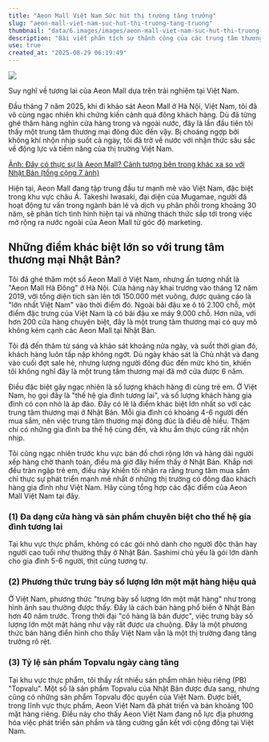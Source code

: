```yaml
---
title: "Aeon Mall Việt Nam Sức hút thị trường tăng trưởng"
slug: "aeon-mall-viet-nam-suc-hut-thi-truong-tang-truong"
thumbnail: "data/6.images/images/aeon-mall-viet-nam-suc-hut-thi-truong-tang-truong.webp"
description: "Bài viết phân tích sự thành công của các trung tâm thương mại Aeon Mall tại Việt Nam, đặc biệt là lượng khách hàng đông đảo và chiến lược đầu tư vào thị trường tăng trưởng mạnh mẽ này."
use: true
created_at: "2025-08-29 06:19:49"
---
```


![](/images/20250829-00000008-zdn_mkt-000-1-view.webp)

Suy nghĩ về tương lai của Aeon Mall dựa trên trải nghiệm tại Việt Nam.

Đầu tháng 7 năm 2025, khi đi khảo sát Aeon Mall ở Hà Nội, Việt Nam, tôi đã vô cùng ngạc nhiên khi chứng kiến cảnh quá đông khách hàng. Dù đã từng ghé thăm hàng nghìn cửa hàng trong và ngoài nước, đây là lần đầu tiên tôi thấy một trung tâm thương mại đông đúc đến vậy. Bị choáng ngợp bởi không khí nhộn nhịp suốt cả ngày, tôi đã trở về nước với nhận thức sâu sắc về động lực và tiềm năng của thị trường Việt Nam.

[Ảnh: Đây có thực sự là Aeon Mall? Cảnh tượng bên trong khác xa so với Nhật Bản (tổng cộng 7 ảnh)](https://image.itmedia.co.jp/l/im/business/articles/2508/29/l_kt_ieon_iwsk_002.jpg#utm_source=yahoo_v3&utm_medium=feed&utm_campaign=20250829-008&utm_term=zdn_mkt-bus_all&utm_content=img)

Hiện tại, Aeon Mall đang tập trung đầu tư mạnh mẽ vào Việt Nam, đặc biệt trong khu vực châu Á. Takeshi Iwasaki, đại diện của Mugamae, người đã hoạt động tư vấn trong ngành bán lẻ và dịch vụ phân phối trong khoảng 30 năm, sẽ phân tích tình hình hiện tại và những thách thức sắp tới trong việc mở rộng ra nước ngoài của Aeon Mall từ góc độ marketing.

## Những điểm khác biệt lớn so với trung tâm thương mại Nhật Bản?

Tôi đã ghé thăm một số Aeon Mall ở Việt Nam, nhưng ấn tượng nhất là "Aeon Mall Hà Đông" ở Hà Nội. Cửa hàng này khai trương vào tháng 12 năm 2019, với tổng diện tích sàn lên tới 150.000 mét vuông, được quảng cáo là "lớn nhất Việt Nam" vào thời điểm đó. Ngoài bãi đậu xe ô tô 2.100 chỗ, một điểm đặc trưng của Việt Nam là có bãi đậu xe máy 9.000 chỗ. Hơn nữa, với hơn 200 cửa hàng chuyên biệt, đây là một trung tâm thương mại có quy mô không kém cạnh các Aeon Mall tại Nhật Bản.

Tôi đã đến thăm từ sáng và khảo sát khoảng nửa ngày, và suốt thời gian đó, khách hàng luôn tấp nập không ngớt. Dù ngày khảo sát là Chủ nhật và đang vào cuối đợt sale hè, nhưng lượng người đông đúc đến mức khó tin, khiến tôi không nghĩ đây là một trung tâm thương mại đã mở cửa được 6 năm.

Điều đặc biệt gây ngạc nhiên là số lượng khách hàng đi cùng trẻ em. Ở Việt Nam, họ gọi đây là "thế hệ gia đình tương lai", và số lượng khách hàng gia đình có con nhỏ là áp đảo. Đây có lẽ là điểm khác biệt lớn nhất so với các trung tâm thương mại ở Nhật Bản. Mỗi gia đình có khoảng 4-6 người đến mua sắm, nên việc trung tâm thương mại đông đúc là điều dễ hiểu. Thậm chí có những gia đình ba thế hệ cùng đến, và khu ẩm thực cũng rất nhộn nhịp.

Tôi cũng ngạc nhiên trước khu vực bán đồ chơi rộng lớn và hàng dài người xếp hàng chờ thanh toán, điều mà giờ đây hiếm thấy ở Nhật Bản. Khắp nơi đều tràn ngập trẻ em, điều này khiến tôi nhận ra rằng trung tâm mua sắm chỉ thực sự phát triển mạnh mẽ nhất ở những thị trường có đông đảo khách hàng gia đình như Việt Nam. Hãy cùng tổng hợp các đặc điểm của Aeon Mall Việt Nam tại đây.

### (1) Đa dạng cửa hàng và sản phẩm chuyên biệt cho thế hệ gia đình tương lai

Tại khu vực thực phẩm, không có các gói nhỏ dành cho người độc thân hay người cao tuổi như thường thấy ở Nhật Bản. Sashimi chủ yếu là gói lớn dành cho gia đình 5-6 người, thịt cũng tương tự.

### (2) Phương thức trưng bày số lượng lớn một mặt hàng hiệu quả

Ở Việt Nam, phương thức "trưng bày số lượng lớn một mặt hàng" như trong hình ảnh sau thường được thấy. Đây là cách bán hàng phổ biến ở Nhật Bản hơn 40 năm trước. Trong thời đại "có hàng là bán được", việc trưng bày số lượng lớn một mặt hàng như vậy rất được ưa chuộng. Đây là một phương thức bán hàng điển hình cho thấy Việt Nam vẫn là một thị trường đang tăng trưởng rõ rệt.

### (3) Tỷ lệ sản phẩm Topvalu ngày càng tăng

Tại khu vực thực phẩm, tôi thấy rất nhiều sản phẩm nhãn hiệu riêng (PB) "Topvalu". Một số là sản phẩm Topvalu của Nhật Bản được đưa sang, nhưng cũng có những sản phẩm Topvalu độc quyền của Việt Nam. Được biết, trong lĩnh vực thực phẩm, Aeon Việt Nam đã phát triển và bán khoảng 100 mặt hàng riêng. Điều này cho thấy Aeon Việt Nam đang nỗ lực địa phương hóa việc phát triển sản phẩm và tăng cường gắn kết với cộng đồng tại Việt Nam.